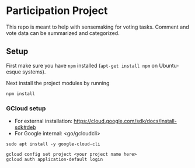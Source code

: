 # Participation Project

This repo is meant to help with sensemaking for voting tasks. Comment and vote data can be summarized and categorized.

## Setup

First make sure you have `npm` installed (`apt-get install npm` on Ubuntu-esque systems).

Next install the project modules by running

```
npm install
```

### GCloud setup

* For external installation: <https://cloud.google.com/sdk/docs/install-sdk#deb>
* For Google internal: <go/gcloudcli>

```
sudo apt install -y google-cloud-cli

gcloud config set project <your project name here>
gcloud auth application-default login
```
